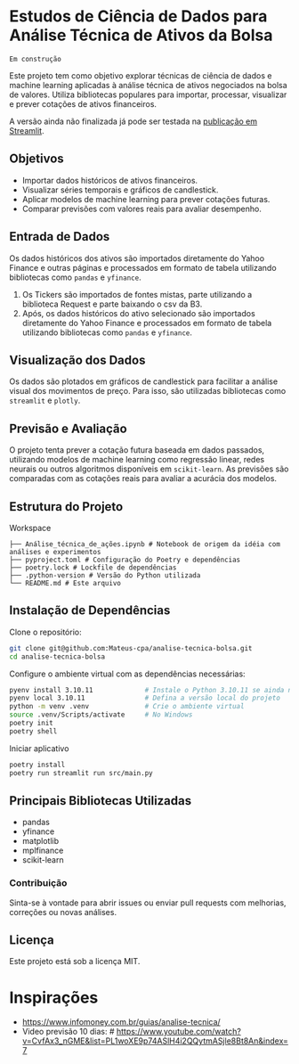 # Estudos de Ciência de Dados para Análise Técnica de Ativos da Bolsa
`Em construção`


Este projeto tem como objetivo explorar técnicas de ciência de dados e machine learning aplicadas à análise técnica de ativos negociados na bolsa de valores. Utiliza bibliotecas populares para importar, processar, visualizar e prever cotações de ativos financeiros.

A versão ainda não finalizada já pode ser testada na [publicação em Streamlit](https://bolsa-valores-ml.streamlit.app/).

## Objetivos

- Importar dados históricos de ativos financeiros.
- Visualizar séries temporais e gráficos de candlestick.
- Aplicar modelos de machine learning para prever cotações futuras.
- Comparar previsões com valores reais para avaliar desempenho.

## Entrada de Dados

Os dados históricos dos ativos são importados diretamente do Yahoo Finance e outras páginas e processados em formato de tabela utilizando bibliotecas como `pandas` e `yfinance`.
1. Os Tickers são importados de fontes mistas, parte utilizando a biblioteca Request e parte baixando o csv da B3.
2. Após, os dados históricos do ativo selecionado são importados diretamente do Yahoo Finance e processados em formato de tabela utilizando bibliotecas como `pandas` e `yfinance`.


## Visualização dos Dados

Os dados são plotados em gráficos de candlestick para facilitar a análise visual dos movimentos de preço. Para isso, são utilizadas bibliotecas como `streamlit` e `plotly`.

## Previsão e Avaliação

O projeto tenta prever a cotação futura baseada em dados passados, utilizando modelos de machine learning como regressão linear, redes neurais ou outros algoritmos disponíveis em `scikit-learn`. As previsões são comparadas com as cotações reais para avaliar a acurácia dos modelos.

## Estrutura do Projeto

Workspace
```
├── Análise_técnica_de_ações.ipynb # Notebook de origem da idéia com análises e experimentos 
├── pyproject.toml # Configuração do Poetry e dependências 
├── poetry.lock # Lockfile de dependências 
├── .python-version # Versão do Python utilizada 
└── README.md # Este arquivo
```

## Instalação de Dependências

Clone o repositório:

```bash
git clone git@github.com:Mateus-cpa/analise-tecnica-bolsa.git
cd analise-tecnica-bolsa
```

Configure o ambiente virtual com as dependências necessárias:

```bash
pyenv install 3.10.11             # Instale o Python 3.10.11 se ainda não tiver
pyenv local 3.10.11               # Defina a versão local do projeto
python -m venv .venv              # Crie o ambiente virtual
source .venv/Scripts/activate     # No Windows
poetry init
poetry shell
```

Iniciar aplicativo
```bash
poetry install
poetry run streamlit run src/main.py
```


## Principais Bibliotecas Utilizadas
- pandas
- yfinance
- matplotlib
- mplfinance
- scikit-learn

### Contribuição

Sinta-se à vontade para abrir issues ou enviar pull requests com melhorias, correções ou novas análises.

## Licença
Este projeto está sob a licença MIT.


# Inspirações
- https://www.infomoney.com.br/guias/analise-tecnica/
- Video previsão 10 dias: # https://www.youtube.com/watch?v=CvfAx3_nGME&list=PL1woXE9p74ASlH4i2QQytmASjle8Bt8An&index=7